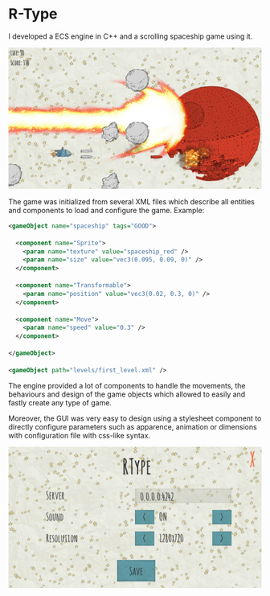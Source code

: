 R-Type
======

I developed a ECS engine in C++ and a scrolling spaceship game using it.

<img src="resources/images/rtype.png">

The game was initialized from several XML files which describe all entities and components to load and configure the game. Example:

```xml
<gameObject name="spaceship" tags="GOOD">

  <component name="Sprite">
    <param name="texture" value="spaceship_red" />
    <param name="size" value="vec3(0.095, 0.09, 0)" />
  </component>

  <component name="Transformable">
    <param name="position" value="vec3(0.02, 0.3, 0)" />
  </component>

  <component name="Move">
    <param name="speed" value="0.3" />
  </component>

</gameObject>

<gameObject path="levels/first_level.xml" />
```

The engine provided a lot of components to handle the movements, the behaviours and design of the game objects which allowed to easily and fastly create any type of game.

Moreover, the GUI was very easy to design using a stylesheet component to directly configure parameters such as apparence, animation or dimensions with configuration file with css-like syntax.

<img src="resources/images/rtype_gui.png">
